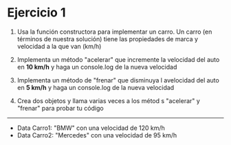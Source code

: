 # Ejercicio 1

1. Usa la función constructora para implementar un carro. Un carro (en términos de nuestra solución) tiene las propiedades de marca y velocidad a la que van (km/h)

2. Implementa un método "acelerar" que incremente la velocidad del auto en **10 km/h** y haga un console.log de la nueva velocidad

3. Implementa un método de "frenar" que disminuya l avelocidad del auto en **5 km/h** y haga un console.log de la nueva velocidad

4. Crea dos objetos y llama varias veces a los métod s "acelerar" y "frenar" para probar tu código

---
- Data Carro1: "BMW" con una velocidad de 120 km/h
- Data Carro2: "Mercedes" con una velocidad de 95 km/h